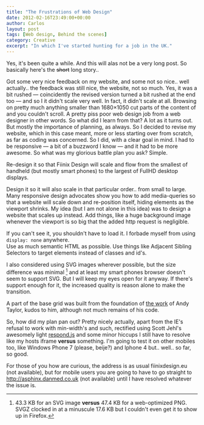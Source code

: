 ```yaml
---
title: "The Frustrations of Web Design"
date: 2012-02-16T23:49:00+00:00
author: Carlos
layout: post
tags: [Web design, Behind the scenes]
category: Creative
excerpt: "In which I've started hunting for a job in the UK."
---
```

Yes, it's been quite a while. And this will alas not be a very long post. So basically here's the <strike>short</strike> long story..

Got some very nice feedback on my website, and some not so nice.. well actually.. the feedback was still nice, the website, not so much. Yes, it was a bit rushed — coincidently the revised version turned a bit rushed at the end too — and so I it didn't scale very well. In fact, it didn't scale at all. Browsing on pretty much anything smaller than 1680×1050 cut parts of the content of and you couldn't scroll. A pretty piss poor web design job from a web designer in other words. So what did I learn from that? A lot as it turns out. But mostly the importance of planning, as always. So I decided to revise my website, which in this case meant, more or less starting over from scratch, as far as coding was concerned. So I did, with a clear goal in mind. I had to be responsive — a bit of a buzzword I know — and it had to be more awesome. So what was my glorious battle plan you ask? Simple.

Re-design it so that Fiinix Design will scale and flow from the smallest of handheld (but mostly smart phones) to the largest of FullHD desktop displays.

Design it so it will also scale in that particular order.. from small to large. Many responsive design advocates show you how to add media-queries so that a website will scale down and re-position itself, hiding elements as the viewport shrinks. My idea (but I am not alone in this idea) was to design a website that scales up instead. Add things, like a huge background image whenever the viewport is so big that the added http request is negligible.

If you can't see it, you shouldn't have to load it. I forbade myself from using `display: none` anywhere.  
Use as much semantic HTML as possible. Use things like Adjacent Sibling Selectors to target elements instead of classes and id's.

I also considered using SVG images wherever possible, but the size difference was minimal [^1] and at least my smart phones browser doesn't seem to support SVG. But I will keep my eyes open for it anyway. If there's support enough for it, the increased quality is reason alone to make the transition.

A part of the base grid was built from the foundation of [the work](http://cssgrid.net/) of Andy Taylor, kudos to him, although not much remains of his code.

So, how did my plan pan out? Pretty nicely actually, apart from the IE's refusal to work with min-width's and such, rectified using Scott Jehl's awesomely light [respond.js](http://respond.js/) and some minor hiccups I still have to resolve like my hosts iframe **versus** something. I'm going to test it on other mobiles too, like Windows Phone 7 (please, beije?) and Iphone 4 but.. well.. so far, so good.

For those of you how are curious, the address is as usual fiinixdesign.eu (not available), but for mobile users you are going to have to go straight to http://asphinx.danmed.co.uk (not available) until I have resolved whatever the issue is.

[^1]: 43.3 KB for an SVG image **versus** 47.4 KB for a web-optimized PNG. SVGZ clocked in at a minuscule 17.6 KB but I couldn't even get it to show up in Firefox.